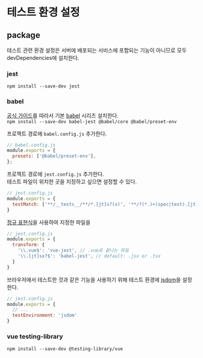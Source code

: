 # 테스트 환경 설정

## package

테스트 관련 환경 설정은 서버에 배포되는 서비스에 포함되는 기능이 아니므로 모두 devDependencies에 설치한다.

### jest

`npm install --save-dev jest`

### babel

[공식 가이드](https://jestjs.io/docs/getting-started#using-babel)를 따라서 기본 [babel](https://babeljs.io/) 시리즈 설치한다.  
`npm install --save-dev babel-jest @babel/core @babel/preset-env`

프로젝트 경로에 `babel.config.js` 추가한다.

```javascript
// babel.config.js
module.exports = {
  presets: ['@babel/preset-env'],
};
```

프로젝트 경로에 `jest.config.js` 추가한다.  
테스트 파일이 위치한 곳을 지정하고 싶으면 설정할 수 있다.

```javascript
// jest.config.js
module.exports = {
  testMatch: ['**/__tests__/**/*.[jt]s?(x)', '**/?(*.)+(spec|test).[jt]s?(x)'], // default
}
```

[정규 표현식](https://developer.mozilla.org/ko/docs/Web/JavaScript/Guide/Regular_Expressions)을 사용하여 지정한 파일을 

```javascript
// jest.config.js
module.exports = {
  transform: {
    '\\.vue$': 'vue-jest', // .vue로 끝나는 파일
    '\\.[jt]sx?$': 'babel-jest', // default: .jsx or .tsx
  }
}
```

브라우저에서 테스트한 것과 같은 기능을 사용하기 위해 테스트 환경에 [jsdom](https://jestjs.io/docs/configuration#testenvironment-string)을 설정한다.

```javascript
// jest.config.js
module.exports = {
  // ...
  testEnvironment: 'jsdom'
}
```

### vue testing-library

`npm install --save-dev @testing-library/vue`
